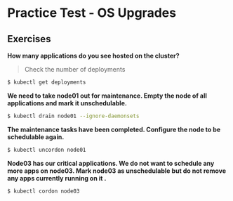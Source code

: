 # Practice Test - OS Upgrades

## Exercises

**How many applications do you see hosted on the cluster?**

> Check the number of deployments

```bash
$ kubectl get deployments
```

**We need to take node01 out for maintenance. Empty the node of all applications and mark it unschedulable.**

```bash
$ kubectl drain node01 --ignore-daemonsets
```

**The maintenance tasks have been completed. Configure the node to be schedulable again.**

```bash
$ kubectl uncordon node01
```

**Node03 has our critical applications. We do not want to schedule any more apps on node03. Mark node03 as unschedulable but do not remove any apps currently running on it .**

```bash
$ kubectl cordon node03
```
